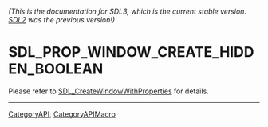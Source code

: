 ###### (This is the documentation for SDL3, which is the current stable version. [SDL2](https://wiki.libsdl.org/SDL2/) was the previous version!)
# SDL_PROP_WINDOW_CREATE_HIDDEN_BOOLEAN

Please refer to [SDL_CreateWindowWithProperties](SDL_CreateWindowWithProperties) for details.

----
[CategoryAPI](CategoryAPI), [CategoryAPIMacro](CategoryAPIMacro)

